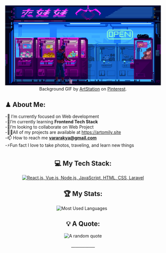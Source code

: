 <div align="center">
  
<!-- <h1>Hi <img src="https://raw.githubusercontent.com/MartinHeinz/MartinHeinz/master/wave.gif" width="30px">, I'm Milymax</h1> -->
  
[![Hello World, I'm Milymax!](assets/header.gif)](https://github.com/artomily)
Background GIF by [ArtStation](https://id.pinterest.com/pin/474989091961400056/) on [Pinterest](https://www.pinterest.com/).

<!-- ## 🌐 Socials:

[![Instagram](https://skillicons.dev/icons?i=instagram)](https://instagram.com/artomily) &nbsp;
[![LinkedIn](https://skillicons.dev/icons?i=linkedin)](https://www.linkedin.com/in/rakyavara-artomily) &nbsp;
[![Gmail](https://skillicons.dev/icons?i=gmail)](mailto:vararakya@gmail.com?subject=Hello%20Artomily,%20From%20Github) -->

</div>

<div align"center">
  
## ♟ About Me:

-🔭 I’m currently focused on Web development<br>-🌱I’m currently learning **Frontend Tech Stack**<br>-👯I’m looking to collaborate on Web Project<br>-👨‍💻All of my projects are available at https://artomily.site <br>-📫 How to reach me **vararakya@gmail.com**<br>-⚡Fun fact I love to take photos, traveling, and learn new things

<div align="center">

## 💻 My Tech Stack:
[![React.js, Vue.js, Node.js, JavaScript, HTML, CSS, Laravel](https://skillicons.dev/icons?i=react,vue,nodejs,js,tailwind,laravel)](https://skillicons.dev)

<!--
![](https://github-readme-stats.vercel.app/api?username=milymax&theme=highcontrast&hide_border=true&include_all_commits=true&count_private=true)
<!-- ![](https://github-readme-streak-stats.herokuapp.com/?user=milymax&theme=highcontrast&hide_border=true)<br/> 
![](https://github-readme-stats.vercel.app/api/top-langs/?username=milymax&theme=highcontrast&hide_border=true&include_all_commits=true&count_private=true&layout=compact)
-->

## 🏆 My Stats:

<p>
    <!-- <img height=175 alt="GitHub Stats" src="https://github-readme-stats.vercel.app/api?username=artomily&show_icons=true&count_private=true&theme=dark" />&nbsp;&nbsp; -->
    <img height=175 alt="Most Used Languages" src="https://github-readme-stats.vercel.app/api/top-langs/?username=artomily&layout=compact&theme=dark" />&nbsp;&nbsp;
</p>

## 💡 A Quote:

<!-- [![A random quote](https://quotes-github-readme.vercel.app/api?type=horizontal&theme=dark)](https://github.com/piyushsuthar/github-readme-quotes) -->
![A random quote](https://quotes-github-readme.vercel.app/api?type=horizontal&theme=dark)
<p>____________</p>

</div>


